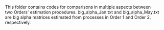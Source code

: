 This folder contains codes for comparisons in multiple aspects between two Orders' estimation procedures.
big_alpha_Jan.txt and big_alpha_May.txt are big alpha matrices estimated from processes in Order 1 and Order 2, respectively.
